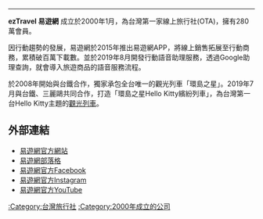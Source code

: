 -----

**ezTravel 易遊網** 成立於2000年1月，為台灣第一家線上旅行社(OTA)，擁有280萬會員。

因行動趨勢的發展，易遊網於2015年推出易遊網APP，將線上銷售拓展至行動商務，累積破百萬下載數。並於2019年8月開發行動語音助理服務，透過Google助理查詢，就會導入旅遊商品的語音服務流程。

於2008年開始與台鐵合作，獨家承包全台唯一的觀光列車「環島之星」。2019年7月與台鐵、三麗鷗共同合作，打造「環島之星Hello Kitty繽紛列車」，為台灣第一台Hello Kitty主題的[觀光列車](../Page/觀光列車.md "wikilink")。


## 外部連結

  - [易遊網官方網站](https://www.eztravel.com.tw/)
  - [易遊網部落格](https://eztravelnews.blog/)
  - [易遊網官方Facebook](https://www.facebook.com/ezTravel.tw/)
  - [易遊網官方Instagram](https://www.instagram.com/eztravel.tw/)
  - [易遊網官方YouTube](https://www.youtube.com/channel/UCS9EWYQg6OExQ3fNoDvlIcw)

[:Category:台灣旅行社](https://zh.wikipedia.org/wiki/Category:台灣旅行社 "wikilink") [:Category:2000年成立的公司](https://zh.wikipedia.org/wiki/Category:2000年成立的公司 "wikilink")